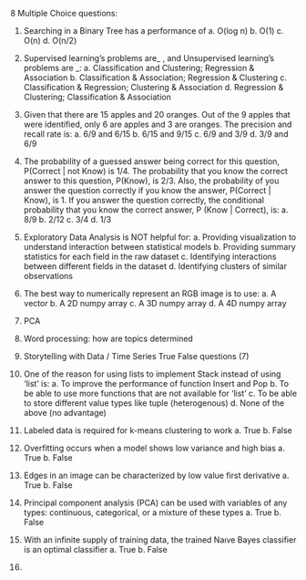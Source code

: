 8 Multiple Choice questions:
1.	Searching in a Binary Tree has a performance of
a.	O(log n)
b.	O(1)
c.	O(n)
d.	O(n/2)

2.	Supervised learning’s problems are_ , and Unsupervised learning’s problems are _:
a.	Classification and Clustering; Regression & Association
b.	Classification & Association; Regression & Clustering
c.	Classification & Regression; Clustering & Association
d.	Regression & Clustering; Classification & Association

3.	Given that there are 15 apples and 20 oranges. Out of the 9 apples that were identified, only 6 are apples and 3 are oranges. The precision and recall rate is:
a.	6/9 and 6/15
b.	6/15 and 9/15
c.	6/9 and 3/9
d.	3/9 and 6/9

4.	The probability of a guessed answer being correct for this question, P(Correct | not Know) is 1/4. The probability that you know the correct answer to this question, P(Know), is 2/3. Also, the probability of you answer the question correctly if you know the answer, P(Correct | Know), is 1. If you answer the question correctly, the conditional probability that you know the correct answer, P (Know | Correct), is:
a.  8/9
b. 2/12
c.  3/4
d. 1/3

5.	Exploratory Data Analysis is NOT helpful for:
a.	Providing visualization to understand interaction between statistical models
b.	Providing summary statistics for each field in the raw dataset
c.	Identifying interactions between different fields in the dataset
d.	Identifying clusters of similar observations

6.	The best way to numerically represent an RGB image is to use:
a.	A vector
b.	A 2D numpy array
c.	A 3D numpy array
d.	A 4D numpy array
6. PCA
7. Word processing: how are topics determined
8. Storytelling with Data / Time Series
True False questions (7)
1.	One of the reason for using lists to implement Stack instead of using ‘list’ is:
a.	To improve the performance of function Insert and Pop
b.	To be able to use more functions that are not available for ‘list’
c.	To be able to store different value types like tuple (heterogenous)
d.	None of the above (no advantage)

2.	Labeled data is required for k-means clustering to work
a.	True
b.	False
3.	Overfitting occurs when a model shows low variance and high bias
a.	True
b.	False
4.	Edges in an image can be characterized by low value first derivative
a.	True
b.	False

5.	Principal component analysis (PCA) can be used with variables of any types: continuous, categorical, or a mixture of these types
a.	True
b.	False

6.	With an infinite supply of training data, the trained Naıve Bayes classifier is an optimal classifier
a.	True
b.	False
7.

